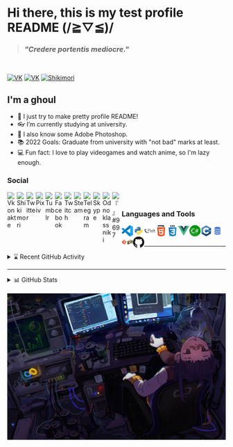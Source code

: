 # Hi there, this is my test profile README (/≧▽≦)/

> ### _"Credere portentis mediocre."_

<br>

[![VK](https://img.shields.io/badge/VK-link-0077FF?style=for-the-badge&logo=vk&logoColor=9cf)][vk]
[![VK](https://img.shields.io/badge/Telegram-link-%2326A5E4?style=for-the-badge&logo=telegram)][telegram]
[![Shikimori](<https://img.shields.io/badge/(%EF%BE%89%E2%97%95%E3%83%AE%E2%97%95)%EF%BE%89*:%EF%BD%A5%EF%BE%9F%E2%9C%A7-%E3%81%8A%E3%81%8B%E3%81%88%E3%82%8A%E3%81%AA%E3%81%95%E3%81%84-ff69b4?style=for-the-badge&logo=shikimori&logoColor=white>)](https://shikimori.one/)

## I'm a ghoul

- 💚 I just try to make pretty profile README!
- 👓 I’m currently studying at university.
- 💼 I also know some Adobe Photoshop.
- 📚 2022 Goals: Graduate from university with "not bad" marks at least.
- 💻 Fun fact: I love to play videogames and watch anime, so I'm lazy enough.

### Social

[<img align="left" title="Vkonakte" width="22px" src="https://cdn.jsdelivr.net/npm/simple-icons@v3/icons/vk.svg"/>][vk]
[<img align="left" title="Shikimori" width="22px" src="https://cdn.jsdelivr.net/npm/simple-icons@v3/icons/shikimori.svg"/>][shikimori]
[<img align="left" title="Twitter" width="22px" src="https://cdn.jsdelivr.net/npm/simple-icons@v3/icons/twitter.svg"/>][twitter]
[<img align="left" title="Pixiv" width="22px" src="https://cdn.jsdelivr.net/npm/simple-icons@v3/icons/pixiv.svg"/>][pixiv]
[<img align="left" title="Tumblr" width="22px" src="https://cdn.jsdelivr.net/npm/simple-icons@v3/icons/tumblr.svg"/>][tumblr]
[<img align="left" title="Facebook" width="22px" src="https://cdn.jsdelivr.net/npm/simple-icons@v3/icons/facebook.svg"/>][facebook]
[<img align="left" title="Twitch" width="22px" src="https://cdn.jsdelivr.net/npm/simple-icons@v3/icons/twitch.svg"/>][twitch]
[<img align="left" title="Steam" width="22px" src="https://cdn.jsdelivr.net/npm/simple-icons@v3/icons/steam.svg"/>][steam]
[<img align="left" title="Telegram" width="22px" src="https://cdn.jsdelivr.net/npm/simple-icons@v3/icons/telegram.svg"/>][telegram]
[<img align="left" title="Skype" width="22px" src="https://cdn.jsdelivr.net/npm/simple-icons@v3/icons/skype.svg"/>][skype]
[<img align="left" title="Odnoklassniki" width="22px" src="https://cdn.jsdelivr.net/npm/simple-icons@v3/icons/odnoklassniki.svg"/>][ok]
<img align="left" title="『 』#9697" width="22px" src="https://cdn.jsdelivr.net/npm/simple-icons@v3/icons/discord.svg"/>

<br>

### Languages and Tools

<img align="left" title="Visual Studio Code" width="26px" src="https://raw.githubusercontent.com/github/explore/80688e429a7d4ef2fca1e82350fe8e3517d3494d/topics/visual-studio-code/visual-studio-code.png"/>
<img align="left" title="Python" width="26px" src="https://raw.githubusercontent.com/github/explore/80688e429a7d4ef2fca1e82350fe8e3517d3494d/topics/python/python.png"/>
<img align="left" title="Flask" width="26px" src="https://raw.githubusercontent.com/github/explore/80688e429a7d4ef2fca1e82350fe8e3517d3494d/topics/flask/flask.png"/>
<img align="left" title="HTML" width="26px" src="https://raw.githubusercontent.com/github/explore/80688e429a7d4ef2fca1e82350fe8e3517d3494d/topics/html/html.png"/>
<img align="left" title="CSS" width="26px" src="https://raw.githubusercontent.com/github/explore/80688e429a7d4ef2fca1e82350fe8e3517d3494d/topics/css/css.png"/>
<img align="left" title="Vue" width="26px" src="https://raw.githubusercontent.com/github/explore/80688e429a7d4ef2fca1e82350fe8e3517d3494d/topics/vue/vue.png"/>
<img align="left" title="C#" width="26px" src="https://raw.githubusercontent.com/github/explore/80688e429a7d4ef2fca1e82350fe8e3517d3494d/topics/csharp/csharp.png"/>
<img align="left" title="C++" width="26px" src="https://raw.githubusercontent.com/github/explore/80688e429a7d4ef2fca1e82350fe8e3517d3494d/topics/cpp/cpp.png"/>
<img align="left" title="SQL" width="26px" src="https://raw.githubusercontent.com/github/explore/80688e429a7d4ef2fca1e82350fe8e3517d3494d/topics/sql/sql.png"/>
<img align="left" title="Git" width="26px" src="https://raw.githubusercontent.com/github/explore/80688e429a7d4ef2fca1e82350fe8e3517d3494d/topics/git/git.png"/>
<img align="left" title="GitHub" width="26px" src="https://raw.githubusercontent.com/github/explore/78df643247d429f6cc873026c0622819ad797942/topics/github/github.png"/>

<br>
<br>

---

<details>
    <summary>⌛ Recent GitHub Activity</summary>

<!--START_SECTION:activity-->

1. ❗️ Closed issue [#2](https://github.com/wtrghux/wtrghux/issues/2) in [wtrghux/wtrghux](https://github.com/wtrghux/wtrghux)
2. 🗣 Commented on [#2](https://github.com/wtrghux/wtrghux/issues/2) in [wtrghux/wtrghux](https://github.com/wtrghux/wtrghux)
3. 🗣 Commented on [#2](https://github.com/wtrghux/wtrghux/issues/2) in [wtrghux/wtrghux](https://github.com/wtrghux/wtrghux)
4. 🗣 Commented on [#2](https://github.com/wtrghux/wtrghux/issues/2) in [wtrghux/wtrghux](https://github.com/wtrghux/wtrghux)
5. ❗️ Opened issue [#2](https://github.com/wtrghux/wtrghux/issues/2) in [wtrghux/wtrghux](https://github.com/wtrghux/wtrghux)
<!--END_SECTION:activity-->

</details>

---

<details>
    <summary>📊 GitHub Stats</summary>

<img align="middle" alt="KameXia's GitHub Stats" src="https://github-readme-stats.vercel.app/api?username=wtrghux&show_icons=true&hide_border=true&theme=cobalt" />

</details>

<br>

<img align="middle" title="Nice image" src="media/image.jpg"/>

[vk]: https://vk.com/kamexia
[shikimori]: https://shikimori.one/KameXia
[twitter]: https://twitter.com/wtrghux
[pixiv]: https://www.pixiv.net/en/users/21408682
[tumblr]: http://kamexia.tumblr.com/
[facebook]: https://www.facebook.com/wtrghux/
[twitch]: https://www.twitch.tv/constantine_wtrghux
[steam]: https://steamcommunity.com/id/KameXia/
[telegram]: https://t.me/KameXia
[skype]: https://join.skype.com/invite/HaUDCGZyksVG
[ok]: https://ok.ru/profile/588875756555

